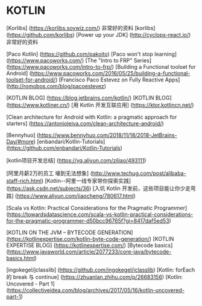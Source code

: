 #           KOTLIN

[Korlibs] (https://korlibs.soywiz.com/)  非常好的资料
[korlibs] (https://github.com/korlibs)
[Power up your JDK] (http://cyclops-react.io/)   非常好的资料





[Paco Kotlin] (https://github.com/pakoito)
[Paco won't stop learning] (https://www.pacoworks.com/)
[The "Intro to FRP" Series] (https://www.pacoworks.com/intro-to-frp/)
[Building a Functional toolset for Android] (https://www.pacoworks.com/2016/05/25/building-a-functional-toolset-for-android/)
[Francisco Paco Estevez on Fully Reactive Apps] (http://romobos.com/blog/pacoestevez)











[KOTLIN BLOG] (https://blog.jetbrains.com/kotlin/)
[KOTLIN BLOG] (https://www.kotliner.cn/)
[用 Kotlin 开发互联应用] (https://ktor.kotlincn.net/)


[Clean architecture for Android with Kotlin: a pragmatic approach for starters] (https://antonioleiva.com/clean-architecture-android/)



[Bennyhuo] (https://www.bennyhuo.com/2018/11/18/2018-JetBrains-Day/#more)
[enbandari/Kotlin-Tutorials] (https://github.com/enbandari/Kotlin-Tutorials)

[kotlin项目开发总结] (https://yq.aliyun.com/ziliao/493111)




























[阿里月薪2万的员工 壕到无法想象] (http://www.techug.com/post/alibaba-staff-rich.html)
[Kotlin--阿里一线专家带你探索实践] (https://ask.csdn.net/subjects/36)
[入坑 Kotlin 开发前，这些项目能让你少走弯路] (https://www.aliyun.com/jiaocheng/780617.html)


[Scala vs Kotlin: Practical Considerations for the Pragmatic Programmer] (https://towardsdatascience.com/scala-vs-kotlin-practical-considerations-for-the-pragmatic-programmer-d50bcc96765f?gi=8417daf5ed53)

[KOTLIN ON THE JVM – BYTECODE GENERATION] (https://kotlinexpertise.com/kotlin-byte-code-generation/)
[KOTLIN EXPERTISE BLOG] (https://kotlinexpertise.com/)
[Bytecode basics] (https://www.javaworld.com/article/2077233/core-java/bytecode-basics.html)

[ingokegel/jclasslib] (https://github.com/ingokegel/jclasslib)
[Kotlin: forEach 的 break 与 continue] (https://zhuanlan.zhihu.com/p/26683156)
[Kotlin: Uncovered - Part 1] (https://collectiveidea.com/blog/archives/2017/05/16/kotlin-uncovered-part-1)











































